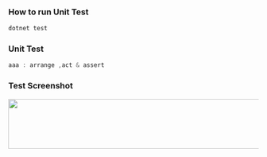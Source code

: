 ### How to run Unit Test
```powershell
dotnet test
```
### Unit Test
```powershell
aaa : arrange ,act & assert
```
### Test Screenshot
<img src="https://github.com/21bshwjt/Learning-C-Sharp/blob/42b6c61cde7aef61d2be000724b2f1973c1e8615/UnitTest/images/Unittest.png?raw=true" width="700" height="100">
